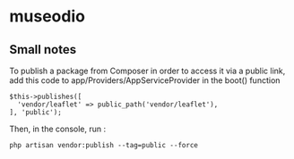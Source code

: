 # museodio

## Small notes
To publish a package from Composer in order to access it via a public link, add this code to app/Providers/AppServiceProvider in the boot() function

```
$this->publishes([
  'vendor/leaflet' => public_path('vendor/leaflet'),
], 'public');
```

Then, in the console, run :

```
php artisan vendor:publish --tag=public --force
```
